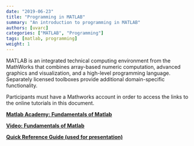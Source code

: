 ```yaml
---
date: "2019-06-23"
title: "Programming in MATLAB"
summary: "An introduction to programming in MATLAB"
authors: [uvarc]
categories: ["MATLAB", "Programming"]
tags: [matlab, programming]
weight: 1
---
```


MATLAB is an integrated technical computing environment from the MathWorks that combines array-based numeric computation, advanced graphics and visualization, and a high-level programming language. Separately licensed toolboxes provide additional domain-specific functionality.

Participants must have a Mathworks account in order to access the links to the online tutorials in this document.

**<a href="https://matlabacademy.mathworks.com/R2019b/portal.html?course=mlbe&s_tid=sched_leaf_spot" target="_blank">Matlab Academy: Fundamentals of Matlab</a>**

**<a href="https://matlabacademy.mathworks.com/R2019b/portal.html?course=mlbe&s_tid=sched_leaf_spot#chapter=1&lesson=1&section=1" target="_blank">Video: Fundamentals of  Matlab</a>**

**<a href="https://matlabacademy.mathworks.com/artifacts/quick-reference.html?course=mlbe&release=R2019a&language=en" target="_blank">Quick Reference Guide (used for presentation)</a>**


